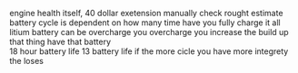 
engine health itself, 40 dollar exetension 
manually  check rought  estimate 
battery cycle is dependent  on how many time have you fully charge it 
all litium  battery can be overcharge 
you overcharge you increase the build up that thing have 
that battery  
18 hour battery life 
13 battery life if
the more cicle you have more integrety  the loses  
